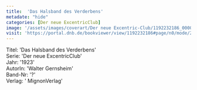```yaml
---
title:  'Das Halsband des Verderbens'
metadate: "hide"
categories: [Der neue ExcentricClub]
image: '/assets/images/coverart/Der neue Excentric-Club/1192232186_00000010.jpg'
visit: 'https://portal.dnb.de/bookviewer/view/1192232186#page/n0/mode/2up'
---
```

Titel: 'Das Halsband des Verderbens' <br>
Serie: 'Der neue ExcentricClub' <br>
Jahr: '1923' <br>
AutorIn: 'Walter Gernsheim' <br>
Band-Nr: '?' <br>
Verlag: ' MignonVerlag'